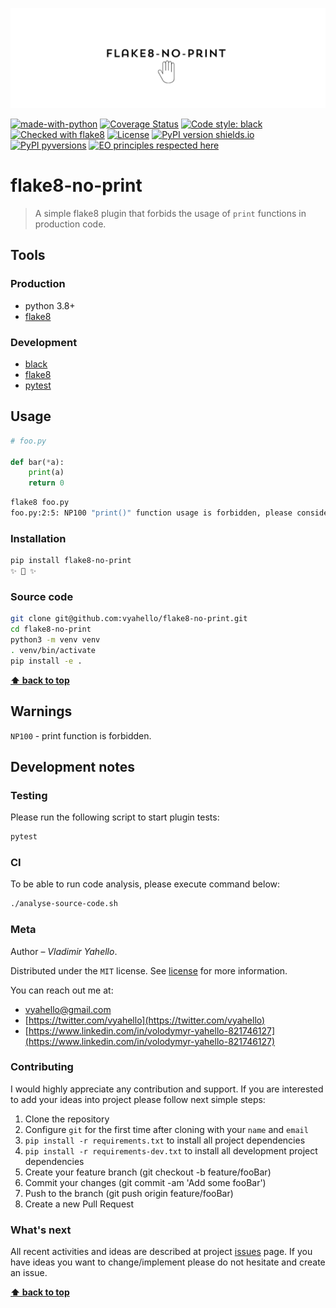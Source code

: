 ![Screenshot](logo.png)

[![made-with-python](https://img.shields.io/badge/Made%20with-Python-1f425f.svg)](https://www.python.org/)
[![Coverage Status](https://coveralls.io/repos/github/vyahello/flake8-no-print/badge.svg?branch=master)](https://coveralls.io/github/vyahello/flake8-no-print?branch=master)
[![Code style: black](https://img.shields.io/badge/code%20style-black-000000.svg)](https://github.com/psf/black)
[![Checked with flake8](https://img.shields.io/badge/flake8-checked-blue)](http://flake8.pycqa.org/)
[![License](https://img.shields.io/badge/license-MIT-green.svg)](LICENSE.md)
[![PyPI version shields.io](https://img.shields.io/pypi/v/flake8-no-print.svg)](https://pypi.python.org/pypi/flake8-no-print/)
[![PyPI pyversions](https://img.shields.io/pypi/pyversions/flake8-no-print.svg)](https://pypi.python.org/pypi/flake8-no-print/)
[![EO principles respected here](https://www.elegantobjects.org/badge.svg)](https://www.elegantobjects.org)

# flake8-no-print

> A simple flake8 plugin that forbids the usage of `print` functions in production code.

## Tools

### Production
- python 3.8+
- [flake8](http://flake8.pycqa.org/en/latest/)

### Development

- [black](https://black.readthedocs.io/en/stable/)
- [flake8](http://flake8.pycqa.org/en/latest/)
- [pytest](https://docs.pytest.org/en/7.0.x/)

## Usage

```python
# foo.py

def bar(*a):
    print(a)
    return 0
```

```bash
flake8 foo.py
foo.py:2:5: NP100 "print()" function usage is forbidden, please consider using "logging" module
```

### Installation

```bash
pip install flake8-no-print
✨ 🍰 ✨
```

### Source code

```bash
git clone git@github.com:vyahello/flake8-no-print.git
cd flake8-no-print
python3 -m venv venv 
. venv/bin/activate
pip install -e .
```


**[⬆ back to top](#flake8-no-print)**

## Warnings

`NP100` - print function is forbidden.

## Development notes

### Testing 

Please run the following script to start plugin tests:
```bash
pytest 
```

### CI

To be able to run code analysis, please execute command below:
```bash
./analyse-source-code.sh
```

### Meta

Author – _Vladimir Yahello_.

Distributed under the `MIT` license. See [license](LICENSE.md) for more information.

You can reach out me at:
* [vyahello@gmail.com](vyahello@gmail.com)
* [https://twitter.com/vyahello](https://twitter.com/vyahello)
* [https://www.linkedin.com/in/volodymyr-yahello-821746127](https://www.linkedin.com/in/volodymyr-yahello-821746127)

### Contributing

I would highly appreciate any contribution and support. If you are interested to add your ideas into project please follow next simple steps:

1. Clone the repository
2. Configure `git` for the first time after cloning with your `name` and `email`
3. `pip install -r requirements.txt` to install all project dependencies
4. `pip install -r requirements-dev.txt` to install all development project dependencies
5. Create your feature branch (git checkout -b feature/fooBar)
6. Commit your changes (git commit -am 'Add some fooBar')
7. Push to the branch (git push origin feature/fooBar)
8. Create a new Pull Request

### What's next

All recent activities and ideas are described at project [issues](https://github.com/vyahello/flake8-no-print/issues) page. 
If you have ideas you want to change/implement please do not hesitate and create an issue.

**[⬆ back to top](#flake8-no-print)**
